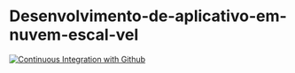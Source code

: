 # Desenvolvimento-de-aplicativo-em-nuvem-escal-vel

[![Continuous Integration with Github](https://github.com/hadesfranklyn/Desenvolvimento-de-aplicativo-em-nuvem-escal-vel/actions/workflows/docker-publish.yml/badge.svg)](https://github.com/hadesfranklyn/Desenvolvimento-de-aplicativo-em-nuvem-escal-vel/actions/workflows/docker-publish.yml)
